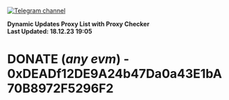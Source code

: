 [![Telegram channel](https://img.shields.io/endpoint?url=https://runkit.io/damiankrawczyk/telegram-badge/branches/master?url=https://t.me/n4z4v0d)](https://t.me/n4z4v0d) 

**Dynamic Updates Proxy List with Proxy Checker**  
**Last Updated: 18.12.23 19:05**

# DONATE (_any evm_) - 0xDEADf12DE9A24b47Da0a43E1bA70B8972F5296F2
